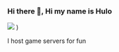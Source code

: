 ### Hi there 👋, Hi my name is Hulo
![](https://media3.giphy.com/media/3o7ZeTjnp0GZfntThu/giphy.gif?cid=790b7611584ead4b91b9f3e7ce9d208a705cd11d5d447b6d&rid=giphy.gif&ct=g)
)

I host game servers for fun 


